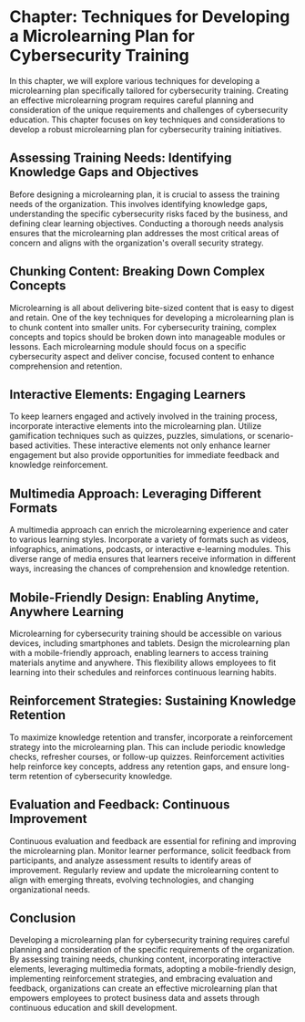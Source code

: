 Chapter: Techniques for Developing a Microlearning Plan for Cybersecurity Training
==================================================================================

In this chapter, we will explore various techniques for developing a microlearning plan specifically tailored for cybersecurity training. Creating an effective microlearning program requires careful planning and consideration of the unique requirements and challenges of cybersecurity education. This chapter focuses on key techniques and considerations to develop a robust microlearning plan for cybersecurity training initiatives.

Assessing Training Needs: Identifying Knowledge Gaps and Objectives
-------------------------------------------------------------------

Before designing a microlearning plan, it is crucial to assess the training needs of the organization. This involves identifying knowledge gaps, understanding the specific cybersecurity risks faced by the business, and defining clear learning objectives. Conducting a thorough needs analysis ensures that the microlearning plan addresses the most critical areas of concern and aligns with the organization's overall security strategy.

Chunking Content: Breaking Down Complex Concepts
------------------------------------------------

Microlearning is all about delivering bite-sized content that is easy to digest and retain. One of the key techniques for developing a microlearning plan is to chunk content into smaller units. For cybersecurity training, complex concepts and topics should be broken down into manageable modules or lessons. Each microlearning module should focus on a specific cybersecurity aspect and deliver concise, focused content to enhance comprehension and retention.

Interactive Elements: Engaging Learners
---------------------------------------

To keep learners engaged and actively involved in the training process, incorporate interactive elements into the microlearning plan. Utilize gamification techniques such as quizzes, puzzles, simulations, or scenario-based activities. These interactive elements not only enhance learner engagement but also provide opportunities for immediate feedback and knowledge reinforcement.

Multimedia Approach: Leveraging Different Formats
-------------------------------------------------

A multimedia approach can enrich the microlearning experience and cater to various learning styles. Incorporate a variety of formats such as videos, infographics, animations, podcasts, or interactive e-learning modules. This diverse range of media ensures that learners receive information in different ways, increasing the chances of comprehension and knowledge retention.

Mobile-Friendly Design: Enabling Anytime, Anywhere Learning
-----------------------------------------------------------

Microlearning for cybersecurity training should be accessible on various devices, including smartphones and tablets. Design the microlearning plan with a mobile-friendly approach, enabling learners to access training materials anytime and anywhere. This flexibility allows employees to fit learning into their schedules and reinforces continuous learning habits.

Reinforcement Strategies: Sustaining Knowledge Retention
--------------------------------------------------------

To maximize knowledge retention and transfer, incorporate a reinforcement strategy into the microlearning plan. This can include periodic knowledge checks, refresher courses, or follow-up quizzes. Reinforcement activities help reinforce key concepts, address any retention gaps, and ensure long-term retention of cybersecurity knowledge.

Evaluation and Feedback: Continuous Improvement
-----------------------------------------------

Continuous evaluation and feedback are essential for refining and improving the microlearning plan. Monitor learner performance, solicit feedback from participants, and analyze assessment results to identify areas of improvement. Regularly review and update the microlearning content to align with emerging threats, evolving technologies, and changing organizational needs.

Conclusion
----------

Developing a microlearning plan for cybersecurity training requires careful planning and consideration of the specific requirements of the organization. By assessing training needs, chunking content, incorporating interactive elements, leveraging multimedia formats, adopting a mobile-friendly design, implementing reinforcement strategies, and embracing evaluation and feedback, organizations can create an effective microlearning plan that empowers employees to protect business data and assets through continuous education and skill development.
